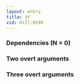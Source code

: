 ```yaml
---
layout: entry
title: ཉར་
vid: Hill:0599
---
```

### Dependencies (N = 0)


### Two overt arguments


### Three overt arguments
